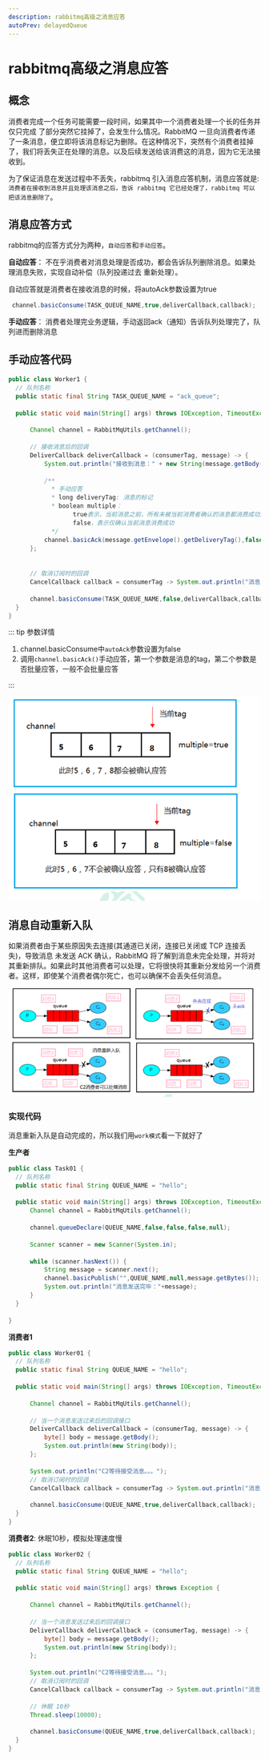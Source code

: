 ```yaml
---
description: rabbitmq高级之消息应答
autoPrev: delayedQueue 
---
```


# rabbitmq高级之消息应答

## 概念
消费者完成一个任务可能需要一段时间，如果其中一个消费者处理一个长的任务并仅只完成
了部分突然它挂掉了，会发生什么情况。RabbitMQ 一旦向消费者传递了一条消息，便立即将该消息标记为删除。在这种情况下，突然有个消费者挂掉了，我们将丢失正在处理的消息。以及后续发送给该消费这的消息，因为它无法接收到。

为了保证消息在发送过程中不丢失，rabbitmq 引入消息应答机制，消息应答就是:`消费者在接收到消息并且处理该消息之后，告诉 rabbitmq 它已经处理了，rabbitmq 可以把该消息删除了`。

## 消息应答方式
rabbitmq的应答方式分为两种，`自动应答`和`手动应答`。

**自动应答**： 不在乎消费者对消息处理是否成功，都会告诉队列删除消息。如果处理消息失败，实现自动补偿（队列投递过去 重新处理）。

自动应答就是消费者在接收消息的时候，将autoAck参数设置为true
```java
 channel.basicConsume(TASK_QUEUE_NAME,true,deliverCallback,callback);
```

**手动应答**： 消费者处理完业务逻辑，手动返回ack（通知）告诉队列处理完了，队列进而删除消息

## 手动应答代码

```java
public class Worker1 {
  // 队列名称
  public static final String TASK_QUEUE_NAME = "ack_queue";

  public static void main(String[] args) throws IOException, TimeoutException {

      Channel channel = RabbitMqUtils.getChannel();

      // 接收消息后的回调
      DeliverCallback deliverCallback = (consumerTag, message) -> {
          System.out.println("接收到消息：" + new String(message.getBody(),"UTF-8"));

          /**
            * 手动应答
            * long deliveryTag: 消息的标记
            * boolean multiple：
                  true表示，当前消息之前，所有未被当前消费者确认的消息都消费成功。
                  false，表示仅确认当前消息消费成功
            */
          channel.basicAck(message.getEnvelope().getDeliveryTag(),false);
      };


      // 取消订阅时的回调
      CancelCallback callback = consumerTag -> System.out.println("消息消费被中断");
     
      channel.basicConsume(TASK_QUEUE_NAME,false,deliverCallback,callback);
  }
}
```
::: tip 参数详情

 1. channel.basicConsume中`autoAck`参数设置为false
 2. 调用`channel.basicAck()`手动应答，第一个参数是消息的tag，第二个参数是否批量应答，一般不会批量应答

:::

![topic](/blogImg/rabbitmq/tag.png)

## 消息自动重新入队
如果消费者由于某些原因失去连接(其通道已关闭，连接已关闭或 TCP 连接丢失)，导致消息
未发送 ACK 确认，RabbitMQ 将了解到消息未完全处理，并将对其重新排队。如果此时其他消费者可以处理，它将很快将其重新分发给另一个消费者。这样，即使某个消费者偶尔死亡，也可以确保不会丢失任何消息。

![topic](/blogImg/rabbitmq/tag2.png)

### 实现代码
消息重新入队是自动完成的，所以我们用`work模式`看一下就好了

**生产者**

```java
public class Task01 {
  // 队列名称
  public static final String QUEUE_NAME = "hello";

  public static void main(String[] args) throws IOException, TimeoutException {
      Channel channel = RabbitMqUtils.getChannel();

      channel.queueDeclare(QUEUE_NAME,false,false,false,null);

      Scanner scanner = new Scanner(System.in);

      while (scanner.hasNext()) {
          String message = scanner.next();
          channel.basicPublish("",QUEUE_NAME,null,message.getBytes());
          System.out.println("消息发送完毕："+message);
      }
  }

}
```

**消费者1**
```java
public class Worker01 {
  // 队列名称
  public static final String QUEUE_NAME = "hello";

  public static void main(String[] args) throws IOException, TimeoutException {

      Channel channel = RabbitMqUtils.getChannel();

      // 当一个消息发送过来后的回调接口
      DeliverCallback deliverCallback = (consumerTag, message) -> {
          byte[] body = message.getBody();
          System.out.println(new String(body));
      };

      System.out.println("C2等待接受消息。。。");
      // 取消订阅时的回调
      CancelCallback callback = consumerTag -> System.out.println("消息消费被中断");
      
      channel.basicConsume(QUEUE_NAME,true,deliverCallback,callback);
  }
}
```

**消费者2**: 休眠10秒，模拟处理速度慢
```java
public class Worker02 {
  // 队列名称
  public static final String QUEUE_NAME = "hello";

  public static void main(String[] args) throws Exception {

      Channel channel = RabbitMqUtils.getChannel();

      // 当一个消息发送过来后的回调接口
      DeliverCallback deliverCallback = (consumerTag, message) -> {
          byte[] body = message.getBody();
          System.out.println(new String(body));
      };

      System.out.println("C2等待接受消息。。。");
      // 取消订阅时的回调
      CancelCallback callback = consumerTag -> System.out.println("消息消费被中断");

      // 休眠 10秒
      Thread.sleep(10000);

      channel.basicConsume(QUEUE_NAME,true,deliverCallback,callback);
  }
}
```